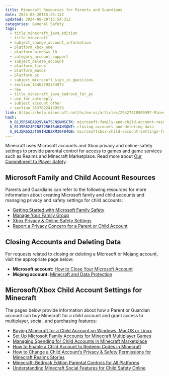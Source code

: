 ```yaml
---
title: Minecraft Resources for Parents and Guardians
date: 2024-08-20T15:25:13Z
updated: 2024-08-20T15:54:31Z
categories: General Safety
tags:
  - title_minecraft_java_edition
  - title_minecraft
  - subject_change_account_information
  - platform_xbox_one
  - platform_windows_10
  - category_account_support
  - subject_delete_account
  - platform_linux
  - platform_macos
  - platform_pc
  - subject_microsoft_sign_in_questions
  - section_15463792344973
  - new
  - title_minecraft_java_bedrock_for_pc
  - use_for_autoreply
  - subject_account_other
  - section_35378224139533
link: https://help.minecraft.net/hc/en-us/articles/29427418905997-Minecraft-Resources-for-Parents-and-Guardians
hash:
  h_01J5R5XEA929VAA75CNSNMSCTK: microsoft-family-and-child-account-resources
  h_01J5R62JP2N872RH154H4HSQNT: closing-accounts-and-deleting-data
  h_01J5R652JTS91H2B2XM30F84QB: microsoftxbox-child-account-settings-for-minecraft
---
```


Minecraft uses Microsoft accounts and Xbox privacy and online-safety settings to provide parental control for access to games and game services such as Realms and Minecraft Marketplace. Read more about [Our Commitment to Player Safety](./Our-Commitment-to-Player-Safety.md).

## Microsoft Family and Child Account Resources

Parents and Guardians can refer to the following resources for more information about creating Microsoft family and child accounts and managing privacy and safety settings for child accounts:

- [Getting Started with Microsoft Family Safety](https://prod.support.services.microsoft.com/en-us/account-billing/getting-started-with-microsoft-family-safety-b6280c9d-38d7-82ff-0e4f-a6cb7e659344)
- [Manage Your Family Group](https://prod.support.services.microsoft.com/en-us/account-billing/add-people-to-your-family-group-4a07b974-8103-16ad-6ea2-46549ca19e03)
- [Xbox Privacy & Online Safety Settings](https://www.xbox.com/en-US/user/settings/privacy-and-safety?rtc=1&activetab=main%3aprivacytab)
- [Report a Privacy Concern for a Parent or Child Account](https://www.microsoft.com/en-us/concern/privacy)

## Closing Accounts and Deleting Data

For requests related to closing or deleting a Microsoft or Mojang account, visit the appropriate page below:

- **Microsoft account:** [How to Close Your Microsoft Account](https://support.microsoft.com/en-us/account-billing/how-to-close-your-microsoft-account-c1b2d13f-4de6-6e1b-4a31-d9d668849979)
- **Mojang account:** [Minecraft and Data Protection](https://www.minecraft.net/en-us/privacy/gdpr)

## Microsoft/Xbox Child Account Settings for Minecraft

The pages below provide information about how a Parent or Guardian account can buy Minecraft for a child account and grant access to multiplayer, social, and purchasing features:

- [Buying Minecraft for a Child Account on Windows, MacOS or Linux](../Buying-Minecraft-Games/Buying-Minecraft-for-a-Child-Account-on-Windows-MacOS-or-Linux.md)
- [Set Up Microsoft Family Accounts for Minecraft Multiplayer Games](../Resources-for-Families/Set-Up-Microsoft-Family-Groups-for-Parental-Controls-in-Minecraft-Bedrock-Edition.md)
- [Managing Spending for Child Accounts in Minecraft Marketplace](../Buying-Marketplace-Content/Managing-Spending-for-Child-Accounts-in-Minecraft-Marketplace.md)
- [How to Enable a Child Account to Redeem Codes in Minecraft](../Account-Settings/Allow-a-Microsoft-Child-Account-to-Redeem-Codes-for-Minecraft.md)
- [How to Change a Child Account’s Privacy & Safety Permissions for Minecraft Realms Stories](../Minecraft-Realms-Stories/Change-a-Child-Account-s-Privacy-Safety-Permissions-for-Minecraft-Realms-Stories.md)
- [Minecraft: Bedrock Edition Parental Controls for All Platforms](../Account-Settings/Minecraft-Bedrock-Edition-Parental-Controls-for-All-Platforms.md)
- [Understanding Minecraft Social Features for Child Safety Online](./Understanding-Minecraft-Social-Features-for-Child-Safety-Online.md)
